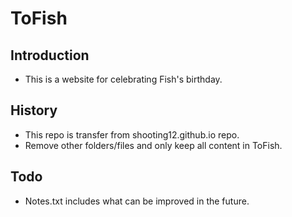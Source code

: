 # ToFish

## Introduction
- This is a website for celebrating Fish's birthday.

## History
- This repo is transfer from shooting12.github.io repo.
- Remove other folders/files and only keep all content in ToFish.

## Todo
- Notes.txt includes what can be improved in the future.